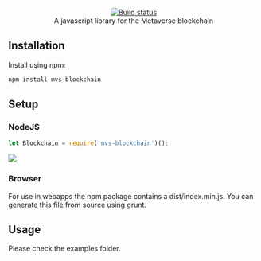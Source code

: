 <p align="center">
  <a href="https://mvs.org/">
    <img src="https://raw.githubusercontent.com/mvs-org/lightwallet/master/src/assets/logo.png" alt="">
  </a>
  <br>
  <a href="https://travis-ci.org/canguruhh/mvs-blockchain-js">
     <img src="https://travis-ci.org/canguruhh/mvs-blockchain-js.png?branch=master" alt="Build status">
  </a>
  <br>
  A javascript library for the Metaverse blockchain
</p>

## Installation
Install using npm:
``` bash
npm install mvs-blockchain
```

## Setup
### NodeJS
``` javascript
let Blockchain = require('mvs-blockchain')();
```
<a href="https://nodei.co/npm/mvs-blockchain/"><img src="https://nodei.co/npm/mvs-blockchain.png?downloads=true&downloadRank=true&stars=true"></a>
### Browser
For use in webapps the npm package contains a dist/index.min.js. You can generate this file from source using grunt.

## Usage

Please check the examples folder.

